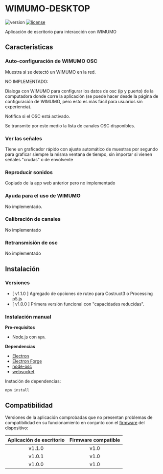 # WIMUMO-DESKTOP

![version](https://img.shields.io/badge/version-1.0.0-blue)
[![license](https://img.shields.io/github/license/gibic-leici/wimumo-desktop-app)](https://github.com/gibic-leici/wimumo-desktop-app/blob/main/LICENSE)

Aplicación de escritorio para interacción con WIMUMO

## Características

### Auto-configuración de WIMUMO OSC

Muestra si se detectó un WIMUMO en la red.

NO IMPLEMENTADO:

Dialoga con WIMUMO para configurar los datos de osc (ip y puerto) de la computadora donde corre la aplicación (se puede hacer desde la página de configuración de WIMUMO, pero esto es más fácil para usuarios sin experiencia).

Notifica si el OSC está activado.

Se transmite por este medio la lista de canales OSC disponibles.

### Ver las señales 

Tiene un graficador rápido con ajuste automático de muestras por segundo para graficar siempre la misma ventana de tiempo, sin importar si vienen señales "crudas" o de envolvente

### Reproducir sonidos

Copiado de la app web anterior pero no implementado

### Ayuda para el uso de WIMUMO

No implementado. 

### Calibración de canales

No implementado

### Retransmisión de osc

No implementado

## Instalación

### Versiones

- [ v1.1.0 ] Agregado de opciones de ruteo para Costruct3 o Processing p5.js
- [ v1.0.0 ] Primera versión funcional con "capacidades reducidas".

### Instalación manual

**Pre-requisitos**

- [Node.js](https://nodejs.org/en/) con `npm`.

**Dependencias**

- [Electron](https://www.electronjs.org/)
- [Electron Forge](https://www.electronforge.io/)
- [node-osc](https://www.npmjs.com/package/node-osc)
- [websocket](https://www.npmjs.com/package/websocket)

Instación de dependencias:

```ps
npm install
```

## Compatibilidad

Versiones de la aplicación comprobadas que no presentan problemas de compatibilidad en su funcionamiento en conjunto con el [firmware](https://github.com/wimumo/wimumo-lite-firmware) del dispositivo:

| Aplicación de escritorio | Firmware compatible |
| :---: | :---: |
| v1.1.0 | v1.0 |
| v1.0.1 | v1.0 |
| v1.0.0 | v1.0 |
